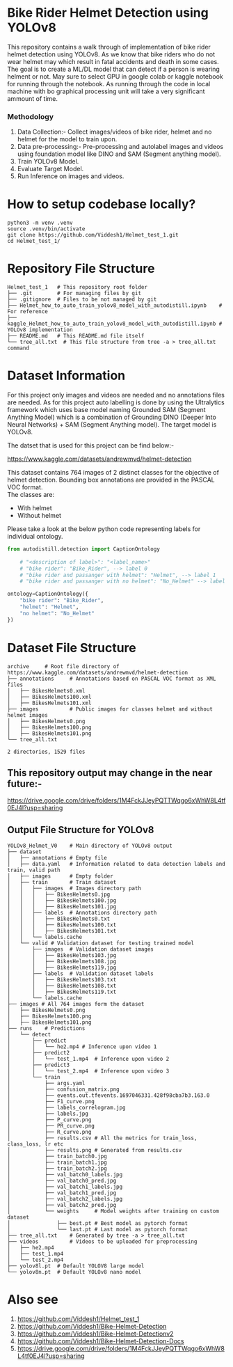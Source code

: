 # Bike Rider Helmet Detection using YOLOv8

This repository contains a walk through of implementation of bike rider helmet detection using YOLOv8. As we know that bike riders who do not wear helmet may which result in fatal accidents and death in some cases. The goal is to create a ML/DL model that can detect if a person is wearing helment or not. May sure to select GPU in google colab or kaggle notebook for running through the notebook. As running through the code in local machine with bo graphical processing unit will take a very significant ammount of time. <br />

### Methodology
1) Data Collection:- Collect images/videos of bike rider, helmet and no helmet for the model to train upon. <br />
2) Data pre-processing:- Pre-processing and autolabel images and videos using foundation model like DINO and SAM (Segment anything model).  <br />
3) Train YOLOv8 Model. <br />
4) Evaluate Target Model.   <br />
5) Run Inference on images and videos.  <br />

# How to setup codebase locally?
```shell
python3 -m venv .venv
source .venv/bin/activate
git clone https://github.com/Viddesh1/Helmet_test_1.git
cd Helmet_test_1/
```

# Repository File Structure
```text
Helmet_test_1   # This repository root folder
├── .git        # For managing files by git
├── .gitignore  # Files to be not managed by git
├── Helmet_how_to_auto_train_yolov8_model_with_autodistill.ipynb    # For reference
├── kaggle_Helmet_how_to_auto_train_yolov8_model_with_autodistill.ipynb # YOLOv8 implementation
├── README.md   # This README.md file itself
└── tree_all.txt  # This file structure from tree -a > tree_all.txt command
```
# Dataset Information
For this project only images and videos are needed and no annotations files are needed. As for this project auto labelling is done by using the Ultralytics framework which uses base model naming Grounded SAM (Segment Anything Model) which is a combination of Grounding DINO (Deeper Into Neural Networks) + SAM (Segment Anything model). The target model is YOLOv8.

The datset that is used for this project can be find below:- <br />

https://www.kaggle.com/datasets/andrewmvd/helmet-detection  <br />

This dataset contains 764 images of 2 distinct classes for the objective of helmet detection.
Bounding box annotations are provided in the PASCAL VOC format. <br />
The classes are:

 - With helmet
 - Without helmet

Please take a look at the below python code representing labels for individual ontology.
<br  />

```python
from autodistill.detection import CaptionOntology
    
    # "<description of label>": "<label_name>"
    # "bike rider": "Bike_Rider", --> label 0
    # "bike rider and passanger with helmet": "Helmet", --> label 1
    # "bike rider and passanger with no helmet": "No_Helmet" --> label 2

ontology=CaptionOntology({
    "bike rider": "Bike_Rider",
    "helmet": "Helmet",
    "no helmet": "No_Helmet"
})
```

# Dataset File Structure
```text
archive     # Root file directory of https://www.kaggle.com/datasets/andrewmvd/helmet-detection
├── annotations     # Annotations based on PASCAL VOC format as XML files
│   ├── BikesHelmets0.xml
│   ├── BikesHelmets100.xml
│   ├── BikesHelmets101.xml
├── images          # Public images for classes helmet and without helmet images
│   ├── BikesHelmets0.png
│   ├── BikesHelmets100.png
│   ├── BikesHelmets101.png
└── tree_all.txt

2 directories, 1529 files
```

## This repository output may change in the near future:-

https://drive.google.com/drive/folders/1M4FckJJeyPQTTWqgo6xWhW8L4tf0EJ4l?usp=sharing


## Output File Structure for YOLOv8
```text
YOLOv8_Helmet_V0    # Main directory of YOLOv8 output
├── dataset
│   ├── annotations # Empty file
│   ├── data.yaml   # Information related to data detection labels and train, valid path
│   ├── images      # Empty folder
│   ├── train       # Train dataset
│   │   ├── images  # Images directory path
│   │   │   ├── BikesHelmets0.jpg
│   │   │   ├── BikesHelmets100.jpg
│   │   │   ├── BikesHelmets101.jpg
│   │   ├── labels  # Annotations directory path 
│   │   │   ├── BikesHelmets0.txt
│   │   │   ├── BikesHelmets100.txt
│   │   │   ├── BikesHelmets101.txt
│   │   └── labels.cache
│   └── valid # Validation dataset for testing trained model
│       ├── images  # Validation dataset images
│       │   ├── BikesHelmets103.jpg
│       │   ├── BikesHelmets108.jpg
│       │   ├── BikesHelmets119.jpg
│       ├── labels  # Validation dataset labels
│       │   ├── BikesHelmets103.txt
│       │   ├── BikesHelmets108.txt
│       │   ├── BikesHelmets119.txt
│       └── labels.cache
├── images # All 764 images form the dataset
│   ├── BikesHelmets0.png
│   ├── BikesHelmets100.png
│   ├── BikesHelmets101.png
├── runs    # Predictions 
│   └── detect
│       ├── predict
│       │   └── he2.mp4 # Inference upon video 1
│       ├── predict2
│       │   └── test_1.mp4  # Inference upon video 2
│       ├── predict3
│       │   └── test_2.mp4  # Inference upon video 3
│       └── train
│           ├── args.yaml
│           ├── confusion_matrix.png
│           ├── events.out.tfevents.1697046331.428f98cba7b3.163.0
│           ├── F1_curve.png
│           ├── labels_correlogram.jpg
│           ├── labels.jpg
│           ├── P_curve.png
│           ├── PR_curve.png
│           ├── R_curve.png
│           ├── results.csv # All the metrics for train_loss, class_loss, lr etc
│           ├── results.png # Generated from results.csv
│           ├── train_batch0.jpg
│           ├── train_batch1.jpg
│           ├── train_batch2.jpg
│           ├── val_batch0_labels.jpg
│           ├── val_batch0_pred.jpg
│           ├── val_batch1_labels.jpg
│           ├── val_batch1_pred.jpg
│           ├── val_batch2_labels.jpg
│           ├── val_batch2_pred.jpg
│           └── weights     # Model weights after training on custom dataset
│               ├── best.pt # Best model as pytorch format
│               └── last.pt # Last model as pytorch format
├── tree_all.txt    # Generated by tree -a > tree_all.txt
├── videos          # Videos to be uploaded for preprocessing
│   ├── he2.mp4
│   ├── test_1.mp4
│   └── test_2.mp4
├── yolov8l.pt  # Default YOLOV8 large model
└── yolov8n.pt  # Default YOLOv8 nano model
```

# Also see
1) https://github.com/Viddesh1/Helmet_test_1    <br />
2) https://github.com/Viddesh1/Bike-Helmet-Detection    <br />
3) https://github.com/Viddesh1/Bike-Helmet-Detectionv2  <br />
4) https://github.com/Viddesh1/Bike-Helmet-Detection-Docs   <br />
5) https://drive.google.com/drive/folders/1M4FckJJeyPQTTWqgo6xWhW8L4tf0EJ4l?usp=sharing <br />